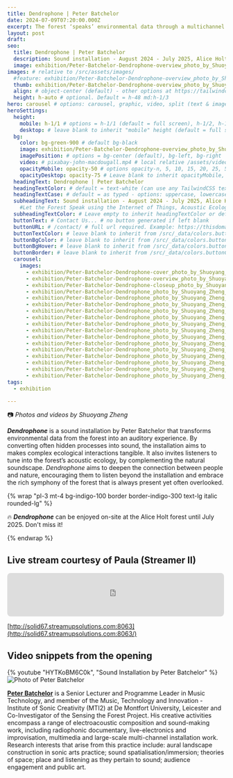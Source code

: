 ```yaml
---
title: Dendrophone | Peter Batchelor
date: 2024-07-09T07:20:00.000Z
excerpt: The forest ‘speaks’ environmental data through a multichannel soundscape.
layout: post
draft:
seo:
  title: Dendrophone | Peter Batchelor
  description: Sound installation - August 2024 - July 2025, Alice Holt Forest (free entrance)
  image: exhibition/Peter-Batchelor-Dendrophone-overview_photo_by_Shuoyang_Zheng.jpg
images: # relative to /src/assets/images/
  #feature: exhibition/Peter-Batchelor-Dendrophone-overview_photo_by_Shuoyang_Zheng.jpg
  thumb: exhibition/Peter-Batchelor-Dendrophone-overview_photo_by_Shuoyang_Zheng.jpg
  align: # object-center (default) - other options at https://tailwindcss.com/docs/object-position
  height: h-auto # optional. Default = h-48 md:h-1/3
hero: carousel # options: carousel, graphic, video, split (text & image)
heroSettings:
  height:
    mobile: h-1/1 # options = h-1/1 (default = full screen), h-1/2, h-1/3, h-3/4, h-9/10, h-48 (12rem, 192px), h-56 (14rem, 224px), h-64 (16rem, 256px)
    desktop: # leave blank to inherit "mobile" height (default = full screen)
  bg:
    color: bg-green-900 # default bg-black
    image: exhibition/Peter-Batchelor-Dendrophone-overview_photo_by_Shuoyang_Zheng.jpg # relative to /assets/images/
    imagePosition: # options = bg-center (default), bg-left, bg-right
    video: # pixabay-john-macdougall.mp4 # local relative /assets/video/, or full https://... if remote?
    opacityMobile: opacity-50 # options opacity-n, 5, 10, 15, 20, 25, 50, 75, 100 (default)
    opacityDesktop: opacity-75 # Leave blank to inherit opacityMobile, use same options as opacityMobile
  headingText: Dendrophone | Peter Batchelor
  headingTextColor: # default = text-white (can use any TailwindCSS text-[color]-[xxx])
  headingTextCase: # default = as typed - options: uppercase, lowercase, capitalize
  subheadingText: Sound installation - August 2024 - July 2025, Alice Holt Forest (free entrance) #>
    #Let the Forest Speak using the Internet of Things, Acoustic Ecology and Creative AI<br /><span style="color:grey">AHRC-funded project (2023-25) : AH/X011585/1</span>
  subheadingTextColor: # Leave empty to inherit headingTextColor or default (text-white) or use any text-[color]-[xxx]
  buttonText: # Contact Us... # no button generated if left blank
  buttonURL: # /contact/ # full url required. Example: https://thisdomain.com/somepage/
  buttonTextColor: # leave blank to inherit from /src/_data/colors.buttonCustom or buttonDefault
  buttonBgColor: # leave blank to inherit from /src/_data/colors.buttonCustom.bg or buttonDefault.bg
  buttonBgHover: # leave blank to inherit from /src/_data/colors.buttonCustom.bgHover or buttonDefault.bgHover
  buttonBorder: # leave blank to inherit from /src/_data/colors.buttonCustom.border or buttonDefault.border
  carousel:
    images:
      - exhibition/Peter-Batchelor-Dendrophone-cover_photo_by_Shuoyang_Zheng.jpg
      - exhibition/Peter-Batchelor-Dendrophone-overview_photo_by_Shuoyang_Zheng.jpg
      - exhibition/Peter-Batchelor-Dendrophone-closeup_photo_by_Shuoyang_Zheng.jpg
      - exhibition/Peter-Batchelor-Dendrophone_photo_by_Shuoyang_Zheng_1.jpg  
      - exhibition/Peter-Batchelor-Dendrophone_photo_by_Shuoyang_Zheng_2.jpg  
      - exhibition/Peter-Batchelor-Dendrophone_photo_by_Shuoyang_Zheng_3.jpg  
      - exhibition/Peter-Batchelor-Dendrophone_photo_by_Shuoyang_Zheng_4.jpg                        
      - exhibition/Peter-Batchelor-Dendrophone_photo_by_Shuoyang_Zheng_5.jpg  
      - exhibition/Peter-Batchelor-Dendrophone_photo_by_Shuoyang_Zheng_6.jpg  
      - exhibition/Peter-Batchelor-Dendrophone_photo_by_Shuoyang_Zheng_7.jpg  
      - exhibition/Peter-Batchelor-Dendrophone_photo_by_Shuoyang_Zheng_8.jpg  
      - exhibition/Peter-Batchelor-Dendrophone_photo_by_Shuoyang_Zheng_9.jpg  
      - exhibition/Peter-Batchelor-Dendrophone_photo_by_Shuoyang_Zheng_10.jpg  
      - exhibition/Peter-Batchelor-Dendrophone_photo_by_Shuoyang_Zheng_11.jpg  
      - exhibition/Peter-Batchelor-Dendrophone_photo_by_Shuoyang_Zheng_12.jpg 
      - exhibition/Peter-Batchelor-Dendrophone_photo_by_Shuoyang_Zheng_13.jpg  
      - exhibition/Peter-Batchelor-Dendrophone_photo_by_Shuoyang_Zheng_14.jpg              
tags:
  - exhibition

---
```


:camera: *Photos and videos by Shuoyang Zheng*


***Dendrophone*** is a sound installation by Peter Batchelor that transforms environmental data from the forest into an auditory experience. By converting often hidden processes into sound, the installation aims to makes complex ecological interactions tangible. It also invites listeners to tune into the forest’s acoustic ecology, by complementing the natural soundscape. *Dendrophone* aims to deepen the connection between people and nature, encouraging them to listen beyond the installation and embrace the rich symphony of the forest that is always present yet often overlooked.

{% wrap "pl-3 mt-4 bg-indigo-100 border border-indigo-300 text-lg italic rounded-lg" %}

:fire: ***Dendrophone*** can be enjoyed on-site at the Alice Holt forest until July 2025. Don't miss it!

{% endwrap %}

## Live stream courtesy of Paula (Streamer II)

<div class="mt-4 mb-4">
<!--Streamup HTML5 Player-->
<iframe width="500" height="100" src="https://players.dedicateware.com/engine/simple_no_artwork.php?soco=%23FFFFFF&stana=%23F39000&bgco=%23151D28&coco=%23FFFFFF&secure=1&host=solid67.streamupsolutions.com&user=upnybwpf&port=8063&mount=STF_Installation&autoplay=-1" frameborder="0" scrolling="no" style="border-radius: 8px;"></iframe>
<!--Streamup HTML5 Player-->
</div> 

[http://solid67.streamupsolutions.com:8063](http://solid67.streamupsolutions.com:8063/)

## Video snippets from the opening

<div class="mt-4 mb-4">
{% youtube "HYTKoBM6C0k", "Sound Installation by Peter Batchelor" %}
</div>

<div class="bg-gray-200 p-4 mt-4 mb-4">

<img class="h-48 rounded-full mt-2 mr-2 float-left " src="/assets/images/authors/peter-batchelor.jpg" alt="Photo of Peter Batchelor">

[**Peter Batchelor**](https://peterb.dmu.ac.uk/) is a Senior Lecturer and Programme Leader in Music Technology, and member of the Music, Technology and Innovation - Institute of Sonic Creativity (MTI2) at De Montfort University, Leicester and Co-Investigator of the Sensing the Forest Project. His creative activities encompass a range of electroacoustic composition and sound-making work, including radiophonic documentary, live-electronics and improvisation, multimedia and large-scale multi-channel installation work. Research interests that arise from this practice include: aural landscape construction in sonic arts practice; sound spatialisation/immersion; theories of space; place and listening as they pertain to sound; audience engagement and public art.

</div>







